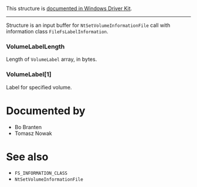 This structure is [documented in Windows Driver Kit](https://learn.microsoft.com/en-us/windows-hardware/drivers/ddi/ntddk/ns-ntddk-_file_fs_label_information).

---

Structure is an input buffer for `NtSetVolumeInformationFile` call with information class `FileFsLabelInformation`.

### VolumeLabelLength

Length of `VolumeLabel` array, in bytes.

### VolumeLabel[1]

Label for specified volume.

# Documented by

* Bo Branten
* Tomasz Nowak

# See also

* `FS_INFORMATION_CLASS`
* `NtSetVolumeInformationFile`

